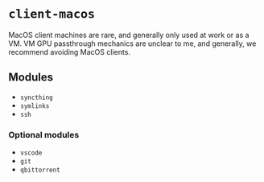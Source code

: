 # `client-macos`

MacOS client machines are rare, and generally only used at work or as a VM. VM GPU passthrough mechanics are unclear to me, and generally, we recommend avoiding MacOS clients.

## Modules

* `syncthing`
* `symlinks`
* `ssh`

### Optional modules

* `vscode`
* `git`
* `qbittorrent`
